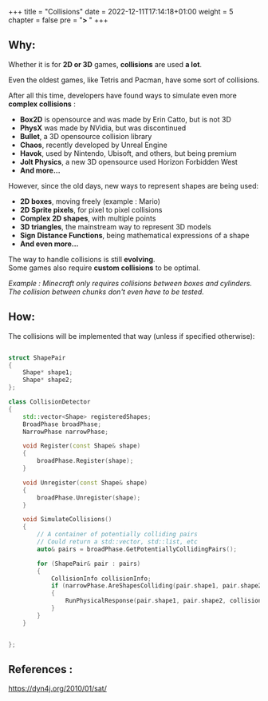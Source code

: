 +++
title = "Collisions"
date = 2022-12-11T17:14:18+01:00
weight = 5
chapter = false
pre = "<b>> </b>"
+++

## Why: 
Whether it is for **2D or 3D** games, **collisions** are used **a lot**.

Even the oldest games, like Tetris and Pacman, have some sort of collisions.

After all this time, developers have found ways to simulate even more **complex collisions** :
- **Box2D** is opensource and was made by Erin Catto, but is not 3D
- **PhysX** was made by NVidia, but was discontinued
- **Bullet**, a 3D opensource collision library
- **Chaos**, recently developed by Unreal Engine
- **Havok**, used by Nintendo, Ubisoft, and others, but being premium
- **Jolt Physics**, a new 3D opensource used Horizon Forbidden West
- **And more...**

However, since the old days, new ways to represent shapes are being used:
- **2D boxes**, moving freely (example : Mario)
- **2D Sprite pixels**, for pixel to pixel collisions
- **Complex 2D shapes**, with multiple points
- **3D triangles**, the mainstream way to represent 3D models
- **Sign Distance Functions**, being mathematical expressions of a shape
- **And even more...**

The way to handle collisions is still **evolving**. \
Some games also require **custom collisions** to be optimal. 

*Example : Minecraft only requires collisions between boxes and cylinders. 
The collision between chunks don't even have to be tested.*

## How:

The collisions will be implemented that way (unless if specified otherwise):

```cpp

struct ShapePair
{
    Shape* shape1;
    Shape* shape2;
};

class CollisionDetector
{
    std::vector<Shape> registeredShapes;
    BroadPhase broadPhase;
    NarrowPhase narrowPhase;

    void Register(const Shape& shape)
    {
        broadPhase.Register(shape);
    }

    void Unregister(const Shape& shape)
    {
        broadPhase.Unregister(shape);
    }

    void SimulateCollisions()
    {
        // A container of potentially colliding pairs
        // Could return a std::vector, std::list, etc
        auto& pairs = broadPhase.GetPotentiallyCollidingPairs();

        for (ShapePair& pair : pairs)
        {
            CollisionInfo collisionInfo;
            if (narrowPhase.AreShapesColliding(pair.shape1, pair.shape2, collisionInfo))
            {
                RunPhysicalResponse(pair.shape1, pair.shape2, collisionInfo);
            }
        }
    }


};
```

## References : 

https://dyn4j.org/2010/01/sat/